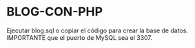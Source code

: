# BLOG-CON-PHP
Ejecutar blog.sql o copiar el código para crear la base de datos. IMPORTANTE que el puerto de MySQL sea el 3307.
